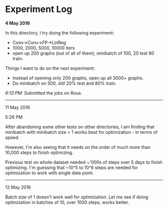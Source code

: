 # Experiment Log

**4 May 2016**

In this directory, I try doing the following experiment:

- Conv->Conv->FP->LinReg
- 1000, 2000, 5000, 10000 iters
- open up 200 graphs (out of all of them); minibatch of 100, 20 test 80 train.

Things I want to do on the next experiment:

- Instead of opening only 200 graphs, open up all 3000+ graphs.
- Do minibatch on 500, still 20% test and 80% train.

*6:13 PM:* Submitted the jobs on Rous.

-----

11 May 2016

5:26 PM

After abandoning some other tests on other directories, I am finding that minibatch with minibatch size = 1 works best for optimization - in terms of speed.

However, I'm also seeing that it needs on the order of much more than 10,000 steps to finish optimizing. 

Previous test on whole dataset needed ~'000s of steps over 5 days to finish optimizing. I'm guessing that ~10^5 to 10^6 steps are needed for optimization to work with single data point.


------

12 May 2016

Batch size of 1 doesn't work well for optimization. Let me see if doing optimization in batches of 10, over 1000 steps, works better.
